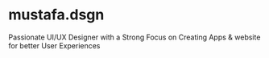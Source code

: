 # mustafa.dsgn
Passionate UI/UX Designer with a Strong Focus on Creating Apps &amp; website for better User Experiences
